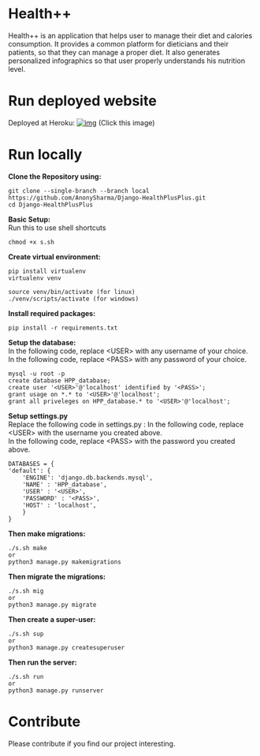 
# Health++
Health++ is an application that helps user to manage their diet and calories consumption. It provides a common platform for dieticians and their patients, so that they can manage a proper diet. It also generates personalized infographics so that user properly understands his nutrition level.
# Run deployed website
Deployed at Heroku: [![img](https://i.ibb.co/2yZQT2S/deploy-32.png)](https://health-plus-plus.herokuapp.com/) (Click this image)

# Run locally
**Clone the Repository using:**

    git clone --single-branch --branch local https://github.com/AnonySharma/Django-HealthPlusPlus.git
    cd Django-HealthPlusPlus

**Basic Setup:**<br>
Run this to use shell shortcuts

    chmod +x s.sh

**Create virtual environment:**

    pip install virtualenv
    virtualenv venv
    
    source venv/bin/activate (for linux)
    ./venv/scripts/activate (for windows)
 
**Install required packages:**

    pip install -r requirements.txt

**Setup the database:**<br>
In the following code, replace \<USER> with any username of your choice.<br>
In the following code, replace \<PASS> with any password of your choice.

    mysql -u root -p
    create database HPP_database;
    create user '<USER>'@'localhost' identified by '<PASS>';
    grant usage on *.* to '<USER>'@'localhost';
    grant all priveleges on HPP_database.* to '<USER>'@'localhost';

**Setup settings.py**
<br>
Replace the following code in settings.py : 
In the following code, replace \<USER> with the username you created above.<br>
In the following code, replace \<PASS> with the password you created above.<br>

    DATABASES = {
    'default': {
        'ENGINE': 'django.db.backends.mysql',
        'NAME' : 'HPP_database',
        'USER' : '<USER>',
        'PASSWORD' : '<PASS>',
        'HOST' : 'localhost',
        }
    }

**Then make migrations:**

    ./s.sh make
    or
    python3 manage.py makemigrations

**Then migrate the migrations:**

    ./s.sh mig
    or
    python3 manage.py migrate

**Then create a super-user:**

    ./s.sh sup
    or
    python3 manage.py createsuperuser

**Then run the server:**

    ./s.sh run
    or
    python3 manage.py runserver

# Contribute
Please contribute if you find our project interesting.
